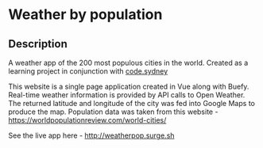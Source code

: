 # Weather by population

## Description
A weather app of the 200 most populous cities in the world. Created as a learning project in conjunction with <a href="http://code.sydney">code.sydney</a>

This website is a single page application created in Vue along with Buefy. Real-time weather information is provided by API calls to Open Weather. The returned latitude and longitude of the city was fed into Google Maps to produce the map. Population data was taken from this website - <a href="https://worldpopulationreview.com/world-cities/">https://worldpopulationreview.com/world-cities/</a>

See the live app here - <a href="http://weatherpop.surge.sh">http://weatherpop.surge.sh</a>

